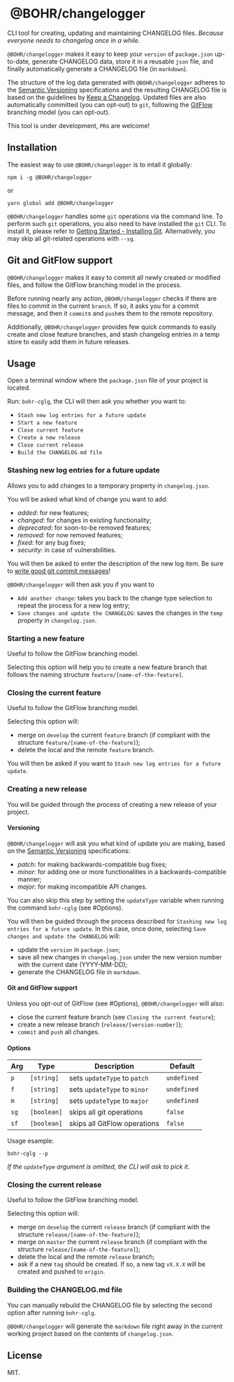 #  @BOHR/changelogger

CLI tool for creating, updating and maintaining CHANGELOG files. _Because everyone needs to changelog once in a while_.

`@BOHR/changelogger` makes it easy to keep your `version` of `package.json` up-to-date, generate CHANGELOG data, store it in a reusable `json` file, and finally automatically generate a CHANGELOG file (in `markdown`).

The structure of the log data generated with `@BOHR/changelogger` adheres to the [Semantic Versioning](https://semver.org/spec/v2.0.0.html) specifications and the resulting CHANGELOG file is based on the guidelines by [Keep a Changelog](https://keepachangelog.com/en/1.0.0/). Updated files are also automatically committed (you can opt-out) to `git`, following the [GitFlow](https://datasift.github.io/gitflow/IntroducingGitFlow.html) branching model (you can opt-out).

This tool is under development, `PR`s are welcome!

## Installation

The easiest way to use `@BOHR/changelogger` is to intall it globally:

    npm i -g @BOHR/changelogger

or

    yarn global add @BOHR/changelogger

`@BOHR/changelogger` handles some `git` operations via the command line. To perform such `git` operations, you also need to have installed the `git` CLI. To install it, please refer to [Getting Started - Installing Git](https://git-scm.com/book/en/v2/Getting-Started-Installing-Git). Alternatively, you may skip all git-related operations with `--sg`.

## Git and GitFlow support

`@BOHR/changelogger` makes it easy to commit all newly created or modified files, and follow the GitFlow branching model in the process.

Before running nearly any action, `@BOHR/changelogger` checks if there are files to commit in the current `branch`. If so, it asks you for a commit message, and then it `commit`s and `push`es them to the remote repository.

Additionally, `@BOHR/changelogger` provides few quick commands to easily create and close feature branches, and stash changelog entries in a temp store to easily add them in future releases.

## Usage

Open a terminal window where the `package.json` file of your project is located.

Run: `bohr-cglg`, the CLI will then ask you whether you want to:

- `Stash new log entries for a future update`
- `Start a new feature`
- `Close current feature`
- `Create a new release`
- `Close current release`
- `Build the CHANGELOG.md file`

### Stashing new log entries for a future update

Allows you to add changes to a temporary property in `changelog.json`.

You will be asked what kind of change you want to add:

- _added_: for new features;
- _changed_: for changes in existing functionality;
- _deprecated_: for soon-to-be removed features;
- _removed_: for now removed features;
- _fixed_: for any bug fixes;
- _security_: in case of vulnerabilities.

You will then be asked to enter the description of the new log item. Be sure to [write good git commit messages](https://juffalow.com/other/write-good-git-commit-message)!

`@BOHR/changelogger` will then ask you if you want to

- `Add another change`: takes you back to the change type selection to repeat the process for a new log entry;
- `Save changes and update the CHANGELOG`: saves the changes in the `temp` property in `changelog.json`.

### Starting a new feature

Useful to follow the GitFlow branching model. 

Selecting this option will help you to create a new feature branch that follows the naming structure `feature/[name-of-the-feature]`.

### Closing the current feature

Useful to follow the GitFlow branching model. 

Selecting this option will:

- merge on `develop` the current `feature` branch (if compliant with the structure `feature/[name-of-the-feature]`);
- delete the local and the remote `feature` branch.

You will then be asked if you want to `Stash new log entries for a future update`.

### Creating a new release

You will be guided through the process of creating a new release of your project.

#### Versioning

`@BOHR/changelogger` will ask you what kind of update you are making, based on the [Semantic Versioning](https://semver.org/spec/v2.0.0.html) specifications:

- _patch_: for making backwards-compatible bug fixes;
- _minor_: for adding one or more functionalities in a backwards-compatible manner;
- _major_: for making incompatible API changes.

You can also skip this step by setting the `updateType` variable when running the command `bohr-cglg` (see #Options).

You will then be guided through the process described for `Stashing new log entries for a future update`. In this case, once done, selecting `Save changes and update the CHANGELOG` will:

- update the `version` in `package.json`;
- save all new changes in `changelog.json` under the new version number with the current date (YYYY-MM-DD);
- generate the CHANGELOG file in `markdown`.

#### Git and GitFlow support

Unless you opt-out of GitFlow (see #Options), `@BOHR/changelogger` will also:

- close the current feature branch (see `Closing the current feature`);
- create a new release branch (`release/[version-number]`);
- `commit` and `push` all changes.

#### Options

| Arg | Type | Description | Default |
|--------|------|-------------|---------|
| `p` | `[string]` | sets `updateType` to `patch` | `undefined` |
| `f` | `[string]` | sets `updateType` to `minor` | `undefined` |
| `m` | `[string]` | sets `updateType` to `major` | `undefined` |
| `sg` | `[boolean]` | skips all git operations | `false` |
| `sf` | `[boolean]` | skips all GitFlow operations | `false` |

Usage esample:

    bohr-cglg --p

*If the `updateType` argument is omitted, the CLI will ask to pick it.*

### Closing the current release

Useful to follow the GitFlow branching model. 

Selecting this option will:

- merge on `develop` the current `release` branch (if compliant with the structure `release/[name-of-the-feature]`);
- merge on `master` the current `release` branch (if compliant with the structure `release/[name-of-the-feature]`);
- delete the local and the remote `release` branch;
- ask if a new `tag` should be created. If so, a new tag `vX.X.X` will be created and pushed to `origin`.

### Building the CHANGELOG.md file

You can manually rebuild the CHANGELOG file by selecting the second option after running `bohr-cglg`. 

`@BOHR/changelogger` will generate the `markdown` file right away in the current working project based on the contents of `changelog.json`.

## License

MIT.
